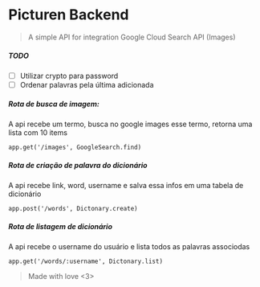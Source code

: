 
# Picturen Backend
> A simple API for integration Google Cloud Search API (Images)

##### TODO
- [ ] Utilizar crypto para password
- [ ] Ordenar palavras pela última adicionada

##### Rota de busca de imagem: 
A api recebe um termo, busca no google images esse termo, retorna uma lista com 10 items

`app.get('/images', GoogleSearch.find)`

##### Rota de criação de palavra do dicionário
A api recebe link, word, username e salva essa infos em uma tabela de dicionário
  
`app.post('/words', Dictonary.create)`

##### Rota de listagem de dicionário
A api recebe o username do usuário e lista todos as palavras associodas

`app.get('/words/:username', Dictonary.list)`

> Made with love <3>
